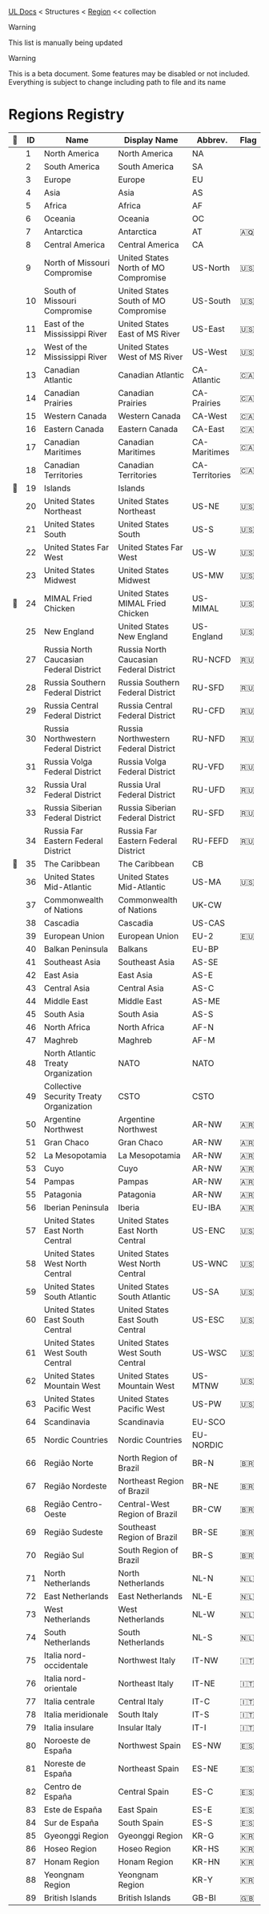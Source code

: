 [UL Docs](../_.md) < Structures < [Region](../structures/region.md) << collection

> [!WARNING]
> This list is manually being updated

> [!WARNING]
> This is a beta document. Some features may be disabled or not included. Everything is subject to change including path to file and its name

# Regions Registry

<!-- PROGRAM: INSERT TABLE REGISTRY (featured: 📌, id: ID, name: Name, nameDisplay: Display Name, abbrev: Abbrev., flag: Flag) -->
| 📌 | ID | Name | Display Name | Abbrev. | Flag |
|  -  |  -  |  -  |  -  |  -  |  -  |
|   | 1 | North America | North America | NA |   |
|   | 2 | South America | South America | SA |   |
|   | 3 | Europe | Europe | EU |   |
|   | 4 | Asia | Asia | AS |   |
|   | 5 | Africa | Africa | AF |   |
|   | 6 | Oceania | Oceania | OC |   |
|   | 7 | Antarctica | Antarctica | AT | 🇦🇶 |
|   | 8 | Central America | Central America | CA |   |
|   | 9 | North of Missouri Compromise | United States North of MO Compromise | US-North | 🇺🇸 |
|   | 10 | South of Missouri Compromise | United States South of MO Compromise | US-South | 🇺🇸 |
|   | 11 | East of the Mississippi River | United States East of MS River | US-East | 🇺🇸 |
|   | 12 | West of the Mississippi River | United States West of MS River | US-West | 🇺🇸 |
|   | 13 | Canadian Atlantic | Canadian Atlantic | CA-Atlantic | 🇨🇦 |
|   | 14 | Canadian Prairies | Canadian Prairies | CA-Prairies | 🇨🇦 |
|   | 15 | Western Canada | Western Canada | CA-West | 🇨🇦 |
|   | 16 | Eastern Canada | Eastern Canada | CA-East | 🇨🇦 |
|   | 17 | Canadian Maritimes | Canadian Maritimes | CA-Maritimes | 🇨🇦 |
|   | 18 | Canadian Territories | Canadian Territories | CA-Territories | 🇨🇦 |
| 📌 | 19 | Islands | Islands |   |   |
|   | 20 | United States Northeast | United States Northeast | US-NE | 🇺🇸 |
|   | 21 | United States South | United States South | US-S | 🇺🇸 |
|   | 22 | United States Far West | United States Far West | US-W | 🇺🇸 |
|   | 23 | United States Midwest | United States Midwest | US-MW | 🇺🇸 |
| 📌 | 24 | MIMAL Fried Chicken | United States MIMAL Fried Chicken | US-MIMAL | 🇺🇸 |
|   | 25 | New England | United States New England | US-England | 🇺🇸 |
|   | 27 | Russia North Caucasian Federal District | Russia North Caucasian Federal District | RU-NCFD | 🇷🇺 |
|   | 28 | Russia Southern Federal District | Russia Southern Federal District | RU-SFD | 🇷🇺 |
|   | 29 | Russia Central Federal District | Russia Central Federal District | RU-CFD | 🇷🇺 |
|   | 30 | Russia Northwestern Federal District | Russia Northwestern Federal District | RU-NFD | 🇷🇺 |
|   | 31 | Russia Volga Federal District | Russia Volga Federal District | RU-VFD | 🇷🇺 |
|   | 32 | Russia Ural Federal District | Russia Ural Federal District | RU-UFD | 🇷🇺 |
|   | 33 | Russia Siberian Federal District | Russia Siberian Federal District | RU-SFD | 🇷🇺 |
|   | 34 | Russia Far Eastern Federal District | Russia Far Eastern Federal District | RU-FEFD | 🇷🇺 |
| 📌 | 35 | The Caribbean | The Caribbean | CB |   |
|   | 36 | United States Mid-Atlantic | United States Mid-Atlantic | US-MA | 🇺🇸 |
|   | 37 | Commonwealth of Nations | Commonwealth of Nations | UK-CW |   |
|   | 38 | Cascadia | Cascadia | US-CAS |   |
|   | 39 | European Union | European Union | EU-2 | 🇪🇺 |
|   | 40 | Balkan Peninsula | Balkans | EU-BP |   |
|   | 41 | Southeast Asia | Southeast Asia | AS-SE |   |
|   | 42 | East Asia | East Asia | AS-E |   |
|   | 43 | Central Asia | Central Asia | AS-C |   |
|   | 44 | Middle East | Middle East | AS-ME |   |
|   | 45 | South Asia | South Asia | AS-S |   |
|   | 46 | North Africa | North Africa | AF-N |   |
|   | 47 | Maghreb | Maghreb | AF-M |   |
|   | 48 | North Atlantic Treaty Organization | NATO | NATO |   |
|   | 49 | Collective Security Treaty Organization | CSTO | CSTO |   |
|   | 50 | Argentine Northwest | Argentine Northwest | AR-NW | 🇦🇷 |
|   | 51 | Gran Chaco | Gran Chaco | AR-NW | 🇦🇷 |
|   | 52 | La Mesopotamia | La Mesopotamia | AR-NW | 🇦🇷 |
|   | 53 | Cuyo | Cuyo | AR-NW | 🇦🇷 |
|   | 54 | Pampas | Pampas | AR-NW | 🇦🇷 |
|   | 55 | Patagonia | Patagonia | AR-NW | 🇦🇷 |
|   | 56 | Iberian Peninsula | Iberia | EU-IBA | 🇦🇷 |
|   | 57 | United States East North Central | United States East North Central | US-ENC | 🇺🇸 |
|   | 58 | United States West North Central | United States West North Central | US-WNC | 🇺🇸 |
|   | 59 | United States South Atlantic | United States South Atlantic | US-SA | 🇺🇸 |
|   | 60 | United States East South Central | United States East South Central | US-ESC | 🇺🇸 |
|   | 61 | United States West South Central | United States West South Central | US-WSC | 🇺🇸 |
|   | 62 | United States Mountain West | United States Mountain West | US-MTNW | 🇺🇸 |
|   | 63 | United States Pacific West | United States Pacific West | US-PW | 🇺🇸 |
|   | 64 | Scandinavia | Scandinavia | EU-SCO |   |
|   | 65 | Nordic Countries | Nordic Countries | EU-NORDIC |   |
|   | 66 | Região Norte | North Region of Brazil | BR-N | 🇧🇷 |
|   | 67 | Região Nordeste | Northeast Region of Brazil | BR-NE | 🇧🇷 |
|   | 68 | Região Centro-Oeste | Central-West Region of Brazil | BR-CW | 🇧🇷 |
|   | 69 | Região Sudeste | Southeast Region of Brazil | BR-SE | 🇧🇷 |
|   | 70 | Região Sul | South Region of Brazil | BR-S | 🇧🇷 |
|   | 71 | North Netherlands | North Netherlands | NL-N | 🇳🇱 |
|   | 72 | East Netherlands | East Netherlands | NL-E | 🇳🇱 |
|   | 73 | West Netherlands | West Netherlands | NL-W | 🇳🇱 |
|   | 74 | South Netherlands | South Netherlands | NL-S | 🇳🇱 |
|   | 75 | Italia nord-occidentale | Northwest Italy | IT-NW | 🇮🇹 |
|   | 76 | Italia nord-orientale | Northeast Italy | IT-NE | 🇮🇹 |
|   | 77 | Italia centrale | Central Italy | IT-C | 🇮🇹 |
|   | 78 | Italia meridionale | South Italy | IT-S | 🇮🇹 |
|   | 79 | Italia insulare | Insular Italy | IT-I | 🇮🇹 |
|   | 80 | Noroeste de España | Northwest Spain | ES-NW | 🇪🇸 |
|   | 81 | Noreste de España | Northeast Spain | ES-NE | 🇪🇸 |
|   | 82 | Centro de España | Central Spain | ES-C | 🇪🇸 |
|   | 83 | Este de España | East Spain | ES-E | 🇪🇸 |
|   | 84 | Sur de España | South Spain | ES-S | 🇪🇸 |
|   | 85 | Gyeonggi Region | Gyeonggi Region | KR-G | 🇰🇷 |
|   | 86 | Hoseo Region | Hoseo Region | KR-HS | 🇰🇷 |
|   | 87 | Honam Region | Honam Region | KR-HN | 🇰🇷 |
|   | 88 | Yeongnam Region | Yeongnam Region | KR-Y | 🇰🇷 |
|   | 89 | British Islands | British Islands | GB-BI | 🇬🇧 |
